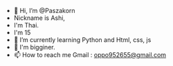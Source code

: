 - 👋 Hi, I’m @Paszakorn 
-  Nickname is Ashi, 
-  I'm Thai.
-  I'm 15
- 🌱 I’m currently learning Python and Html, css, js
- 🌱 I'm bigginer.
- 📫 How to reach me Gmail : oppo952655@gmail.com 

<!---
Paszakorn/Paszakorn is a ✨ special ✨ repository because its `README.md` (this file) appears on your GitHub profile.
You can click the Preview link to take a look at your changes.
--->
